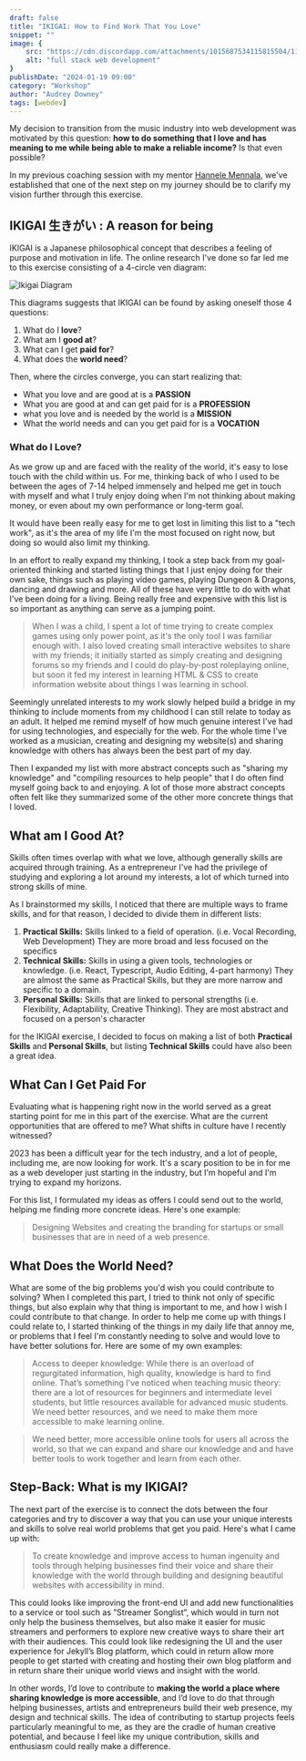 ```yaml
---
draft: false
title: "IKIGAI: How to Find Work That You Love"
snippet: ""
image: {
    src: "https://cdn.discordapp.com/attachments/1015687534115815504/1197826153570906142/elvann_abstract_illustration_about_love_with_hearts_and_curves__584c7fea-a0a2-4c9d-b9e5-f7d6da8e40de.png?ex=65bcad89&is=65aa3889&hm=3d16f0e6678ea55a2f1b81ae0ab6517cebb67c9db4eb6a748ba52321e59ea70a&",
    alt: "full stack web development"
}
publishDate: "2024-01-19 09:00"
category: "Workshop"
author: "Audrey Downey"
tags: [webdev]
---
```


My decision to transition from the music industry into web development was motivated by this question: **how to do something that I love and has meaning to me while being able to make a reliable income?** Is that even possible?

<!-- For me, transitioning from doing coding as a more serious option for the future was the answer, or at least part of it. -->

In my previous coaching session with my mentor [Hannele Mennala](https://www.linkedin.com/in/hannelemennala/), we've established that one of the next step on my journey should be to clarify my vision further through this exercise.

## IKIGAI 生きがい : A reason for being

IKIGAI is a Japanese philosophical concept that describes a feeling of purpose and motivation in life.  The online research I've done so far led me to this exercise consisting of a 4-circle ven diagram:


 <!-- from following your passion, consists of 2 aspects:

1. **Source**: which brings value to one's life
2. **Meaning**: Feeling that one's life has value or meaning because of that source.

Ikigai can be classified in 3 directions:

1. **Social**: what is accepted by society through volunteering activities & community activities
2. **Asocial**: what is not directly related to society, such as faith or self-discipline
3. **Anti-social**: the basic motivation for living through dark emotions, such as hate or desire for vengeance. -->


![Ikigai Diagram](https://media.discordapp.net/attachments/1007918780594257953/1197862127420063754/ikigai-1.png?ex=65bccf0a&is=65aa5a0a&hm=f38fc8939a629f201c7907b9d09429ed1d0357e11e18bf9d652ab5bebe9c6846&=&format=webp&quality=lossless&width=671&height=671)

This diagrams suggests that IKIGAI can be found by asking oneself those 4 questions:

1. What do I **love**?
2. What am I **good at**?
3. What can I get **paid for**?
4. What does the **world need**?

Then, where the circles converge, you can start realizing that:

- What you love and are good at is a **PASSION**
- What you are good at and can get paid for is a **PROFESSION**
- what you love and is needed by the world is a **MISSION**
- What the world needs and can you get paid for is a **VOCATION**


### What do I Love?

As we grow up and are faced with the reality of the world, it's easy to lose touch with the child within us.  For me, thinking back of who I used to be between the ages of 7-14 helped immensely and helped me get in touch with myself and what I truly enjoy doing when I'm not thinking about making money, or even about my own performance or long-term goal.  

It would have been really easy for me to get lost in limiting this list to a "tech work", as it's the area of my life I'm the most focused on right now, but doing so would also limit my thinking.

In an effort to really expand my thinking, I took a step back from my goal-oriented thinking and started listing things that I just enjoy doing for their own sake, things such as playing video games, playing Dungeon & Dragons, dancing and drawing and more. All of these have very little to do with what I've been doing for a living.  Being really free and expensive with this list is so important as anything can serve as a jumping point.

> When I was a child, I spent a lot of time trying to create complex games using only power point, as it's the only tool I was familiar enough with.  I also loved creating small interactive websites to share with my friends; it initially started as simply creating and designing forums so my friends and I could do play-by-post roleplaying online, but soon it fed my interest in learning HTML & CSS to create information website about things I was learning in school.

Seemingly unrelated interests to my work slowly helped build a bridge in my thinking to include moments from my childhood I can still relate to today as an adult.  It helped me remind myself of how much genuine interest I've had for using technologies, and especially for the web.  For the whole time I've worked as a musician, creating and designing my website(s) and sharing knowledge with others has always been the best part of my day.

Then I expanded my list with more abstract concepts such as "sharing my knowledge" and "compiling resources to help people" that I do often find myself going back to and enjoying.  A lot of those more abstract concepts often felt like they summarized some of the other more concrete things that I loved.

## What am I Good At?

Skills often times overlap with what we love, although generally skills are acquired through training.  As a entrepreneur I've had the privilege of studying and exploring a lot around my interests, a lot of which turned into strong skills of mine.

As I brainstormed my skills, I noticed that there are multiple ways to frame skills, and for that reason, I decided to divide them in different lists:

1. **Practical Skills:** Skills linked to a field of operation. (i.e. Vocal Recording, Web Development)  They are more broad and less focused on the specifics
2. **Technical Skills:** Skills in using a given tools, technologies or knowledge. (i.e. React, Typescript, Audio Editing, 4-part harmony)  They are almost the same as Practical Skills, but they are more narrow and specific to a domain.
3. **Personal Skills:** Skills that are linked to personal strengths (i.e. Flexibility, Adaptability, Creative Thinking).  They are most abstract and focused on a person's character

for the IKIGAI exercise, I decided to focus on making a list of both **Practical Skills** and **Personal Skills**, but listing  **Technical Skills** could have also been a great idea.

## What Can I Get Paid For

Evaluating what is happening right now in the world served as a great starting point for me in this part of the exercise.  What are the current opportunities that are offered to me?  What shifts in culture have I recently witnessed?

2023 has been a difficult year for the tech industry, and a lot of people, including me, are now looking for work.  It's a scary position to be in for me as a web developer just starting in the industry, but I'm hopeful and I'm trying to expand my horizons.

For this list, I formulated my ideas as offers I could send out to the world, helping me finding more concrete ideas.  Here's one example:

> Designing Websites and creating the branding for startups or small businesses that are in need of a web presence.


## What Does the World Need?

What are some of the big problems you'd wish you could contribute to solving?  When I completed this part, I tried to think not only of specific things, but also explain why that thing is important to me, and how I wish I could contribute to that change.  In order to help me come up with things I could relate to, I started thinking of the things in my daily life that annoy me, or problems that I feel I'm constantly needing to solve and would love to have better solutions for.  Here are some of my own examples:

> Access to deeper knowledge: While there is an overload of regurgitated information, high quality, knowledge is hard to find online. That’s something I’ve noticed when teaching music theory: there are a lot of resources for beginners and intermediate level students, but little resources available for advanced music students.  We need better resources, and we need to make them more accessible to make learning online.

> We need better, more accessible online tools for users all across the world, so that we can expand and share our knowledge and and have better tools to work together and learn from each other.

## Step-Back: What is my IKIGAI?

The next part of the exercise is to connect the dots between the four categories and try to discover a way that you can use your unique interests and skills to solve real world problems that get you paid.  Here's what I came up with:

> To create knowledge and improve access to human ingenuity and tools through helping businesses find their voice and share their knowledge with the world through building and designing beautiful websites with accessibility in mind.

This could looks like improving the front-end UI and add new functionalities to a service or tool such as ”Streamer Songlist”, which would in turn not only help the business themselves, but also make it easier for music streamers and performers to explore new creative ways to share their art with their audiences.
This could look like redesigning the UI and the user experience for Jekyll’s Blog platform, which could in return allow more people to get started with creating and hosting their own blog platform and in return share their unique world views and insight with the world.

In other words, I’d love to contribute to **making the world a place where sharing knowledge is more accessible**, and I’d love to do that through helping businesses, artists and entrepreneurs build their web presence, my design and technical skills.  The idea of contributing to startup projects feels particularly meaningful to me, as they are the cradle of human creative potential, and because I feel like my unique contribution, skills and enthusiasm could really make a difference.
